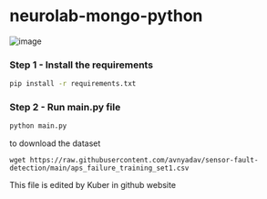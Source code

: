 # neurolab-mongo-python

![image](https://user-images.githubusercontent.com/57321948/196933065-4b16c235-f3b9-4391-9cfe-4affcec87c35.png)

### Step 1 - Install the requirements

```bash
pip install -r requirements.txt
```
### Step 2 - Run main.py file

```bash
python main.py
```
to download the dataset
```
wget https://raw.githubusercontent.com/avnyadav/sensor-fault-detection/main/aps_failure_training_set1.csv
```

This file is edited by Kuber in github website
